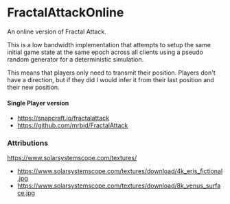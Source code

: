 # FractalAttackOnline
An online version of Fractal Attack.

This is a low bandwidth implementation that attempts to setup the same initial game state at the same epoch across all clients using a pseudo random generator for a deterministic simulation.

This means that players only need to transmit their position. Players don't have a direction, but if they did I would infer it from their last position and their new position.

#### Single Player version
- https://snapcraft.io/fractalattack
- https://github.com/mrbid/FractalAttack

### Attributions
https://www.solarsystemscope.com/textures/
- https://www.solarsystemscope.com/textures/download/4k_eris_fictional.jpg
- https://www.solarsystemscope.com/textures/download/8k_venus_surface.jpg
